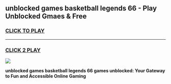
## unblocked games basketball legends 66 - Play Unblocked Gmaes & Free
<h3>
<a href="https://news.freeplayer.one?title=unblocked_games_basketball_legends_66&ref=23F">CLICK TO PLAY</a></h3>
<hr>

<h3>
<a href="https://news.freeplayer.one?title=unblocked_games_basketball_legends_66&ref=23F">CLICK 2 PLAY</a>
  
</h3>

<a href="https://news.freeplayer.one?title=unblocked_games_basketball_legends_66&ref=23F/"><img src="https://clearcache.store/games.png"></a>


**unblocked games basketball legends 66 games unblocked: Your Gateway to Fun and Accessible Online Gaming**
